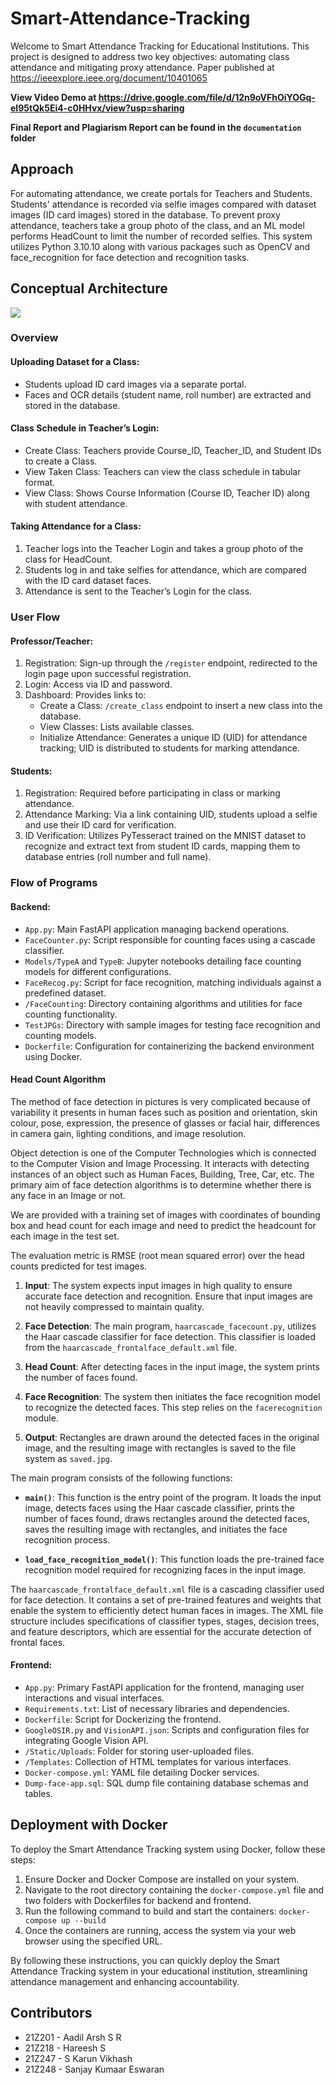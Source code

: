 # Smart-Attendance-Tracking
Welcome to Smart Attendance Tracking for Educational Institutions. This project is designed to address two key objectives: automating class attendance and mitigating proxy attendance. Paper published at https://ieeexplore.ieee.org/document/10401065

**View Video Demo at https://drive.google.com/file/d/12n9oVFhOiYOGq-eI95tQk5Ei4-c0HHvx/view?usp=sharing**

**Final Report and Plagiarism Report can be found in the `documentation` folder**

## Approach

For automating attendance, we create portals for Teachers and Students. Students' attendance is recorded via selfie images compared with dataset images (ID card images) stored in the database. To prevent proxy attendance, teachers take a group photo of the class, and an ML model performs HeadCount to limit the number of recorded selfies. This system utilizes Python 3.10.10 along with various packages such as OpenCV and face_recognition for face detection and recognition tasks.


## Conceptual Architecture

<img src="https://i.imgur.com/IH1DR1d.jpeg"/>

### Overview

#### Uploading Dataset for a Class:
- Students upload ID card images via a separate portal.
- Faces and OCR details (student name, roll number) are extracted and stored in the database.

#### Class Schedule in Teacher’s Login:
- Create Class: Teachers provide Course_ID, Teacher_ID, and Student IDs to create a Class.
- View Taken Class: Teachers can view the class schedule in tabular format.
- View Class: Shows Course Information (Course ID, Teacher ID) along with student attendance.

#### Taking Attendance for a Class:
1. Teacher logs into the Teacher Login and takes a group photo of the class for HeadCount.
2. Students log in and take selfies for attendance, which are compared with the ID card dataset faces.
3. Attendance is sent to the Teacher’s Login for the class.

### User Flow

#### Professor/Teacher:
1. Registration: Sign-up through the `/register` endpoint, redirected to the login page upon successful registration.
2. Login: Access via ID and password.
3. Dashboard: Provides links to:
   - Create a Class: `/create_class` endpoint to insert a new class into the database.
   - View Classes: Lists available classes.
   - Initialize Attendance: Generates a unique ID (UID) for attendance tracking; UID is distributed to students for marking attendance.

#### Students:
1. Registration: Required before participating in class or marking attendance.
2. Attendance Marking: Via a link containing UID, students upload a selfie and use their ID card for verification.
3. ID Verification: Utilizes PyTesseract trained on the MNIST dataset to recognize and extract text from student ID cards, mapping them to database entries (roll number and full name).

### Flow of Programs

#### Backend:
- `App.py`: Main FastAPI application managing backend operations.
- `FaceCounter.py`: Script responsible for counting faces using a cascade classifier.
- `Models/TypeA` and `TypeB`: Jupyter notebooks detailing face counting models for different configurations.
- `FaceRecog.py`: Script for face recognition, matching individuals against a predefined dataset.
- `/FaceCounting`: Directory containing algorithms and utilities for face counting functionality.
- `TestJPGs`: Directory with sample images for testing face recognition and counting models.
- `Dockerfile`: Configuration for containerizing the backend environment using Docker.


#### Head Count Algorithm

The method of face detection in pictures is very complicated because of variability it presents in human faces such as position and orientation, skin colour, pose, expression,  the presence of glasses or facial hair, differences in camera gain, lighting conditions, and image resolution.

Object detection is one of the Computer Technologies which is connected to the Computer Vision and Image Processing. It interacts with detecting instances of an object such as Human Faces, Building, Tree, Car, etc. The primary aim of face detection algorithms is to determine whether there is any face in an Image or not. 

We are provided with a training set of images with coordinates of bounding box and head count for each image and need to predict the headcount for each image in the test set.

The evaluation metric is RMSE (root mean squared error) over the head counts predicted for test images.

1. **Input**: The system expects input images in high quality to ensure accurate face detection and recognition. Ensure that input images are not heavily compressed to maintain quality.
   
2. **Face Detection**: The main program, `haarcascade_facecount.py`, utilizes the Haar cascade classifier for face detection. This classifier is loaded from the `haarcascade_frontalface_default.xml` file.

3. **Head Count**: After detecting faces in the input image, the system prints the number of faces found.

4. **Face Recognition**: The system then initiates the face recognition model to recognize the detected faces. This step relies on the `facerecognition` module.

5. **Output**: Rectangles are drawn around the detected faces in the original image, and the resulting image with rectangles is saved to the file system as `saved.jpg`.

The main program consists of the following functions:

- **`main()`**: This function is the entry point of the program. It loads the input image, detects faces using the Haar cascade classifier, prints the number of faces found, draws rectangles around the detected faces, saves the resulting image with rectangles, and initiates the face recognition process.
  
- **`load_face_recognition_model()`**: This function loads the pre-trained face recognition model required for recognizing faces in the input image.

The `haarcascade_frontalface_default.xml` file is a cascading classifier used for face detection. It contains a set of pre-trained features and weights that enable the system to efficiently detect human faces in images. The XML file structure includes specifications of classifier types, stages, decision trees, and feature descriptors, which are essential for the accurate detection of frontal faces.

#### Frontend:
- `App.py`: Primary FastAPI application for the frontend, managing user interactions and visual interfaces.
- `Requirements.txt`: List of necessary libraries and dependencies.
- `Dockerfile`: Script for Dockerizing the frontend.
- `GoogleOSIR.py` and `VisionAPI.json`: Scripts and configuration files for integrating Google Vision API.
- `/Static/Uploads`: Folder for storing user-uploaded files.
- `/Templates`: Collection of HTML templates for various interfaces.
- `Docker-compose.yml`: YAML file detailing Docker services.
- `Dump-face-app.sql`: SQL dump file containing database schemas and tables.

## Deployment with Docker

To deploy the Smart Attendance Tracking system using Docker, follow these steps:

1. Ensure Docker and Docker Compose are installed on your system.
2. Navigate to the root directory containing the `docker-compose.yml` file and two folders with Dockerfiles for backend and frontend.
3. Run the following command to build and start the containers: `docker-compose up --build`
4. Once the containers are running, access the system via your web browser using the specified URL.

By following these instructions, you can quickly deploy the Smart Attendance Tracking system in your educational institution, streamlining attendance management and enhancing accountability.

## Contributors

- 21Z201 - Aadil Arsh S R
- 21Z218 - Hareesh S
- 21Z247 - S Karun Vikhash
- 21Z248 - Sanjay Kumaar Eswaran

